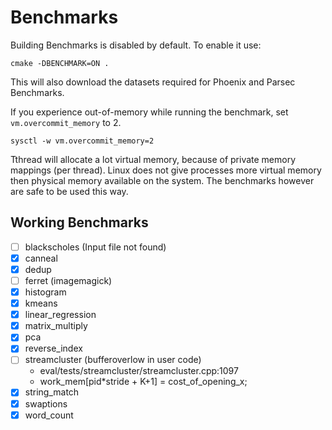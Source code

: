 # Benchmarks

Building Benchmarks is disabled by default.
To enable it use:

```
cmake -DBENCHMARK=ON .
```

This will also download the datasets required for Phoenix and Parsec Benchmarks.

If you experience out-of-memory while running the benchmark, set `vm.overcommit_memory` to 2.

```
sysctl -w vm.overcommit_memory=2
```

Tthread will allocate a lot virtual memory, because of private memory mappings (per thread).
Linux does not give processes more virtual memory then physical memory available on the system.
The benchmarks however are safe to be used this way.

## Working Benchmarks

- [ ] blackscholes (Input file not found)
- [x] canneal
- [x] dedup
- [ ] ferret (imagemagick)
- [x] histogram
- [x] kmeans
- [x] linear_regression
- [x] matrix_multiply
- [x] pca
- [x] reverse_index
- [ ] streamcluster (bufferoverlow in user code)
    - eval/tests/streamcluster/streamcluster.cpp:1097
    - work_mem[pid*stride + K+1] = cost_of_opening_x;
- [x] string_match
- [x] swaptions
- [x] word_count
